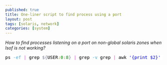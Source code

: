 ```yaml
---
published: true
title: One-liner script to find process using a port
layout: post
tags: [solaris, network]
categories: [system]
---
```

*How to find processes listening on a port on non-global solaris zones when lsof is not working?*

<!--excerpt-->

<pre style='color:#000000;background:#ffffff;'>ps <span style='color:#44aadd; '>-ef</span> <span style='color:#e34adc; '>|</span> grep <span style='color:#797997; '>${</span>USER<span style='color:#808030; '>:</span><span style='color:#008c00; '>0</span><span style='color:#808030; '>:</span><span style='color:#008c00; '>8</span><span style='color:#797997; '>}</span> <span style='color:#e34adc; '>|</span> grep <span style='color:#44aadd; '>-v</span> grep <span style='color:#e34adc; '>|</span> awk <span style='color:#0000e6; '>'{print $2}'</span> <span style='color:#e34adc; '>|</span> xargs -I <span style='color:#0000e6; '>'{}'</span> sh <span style='color:#44aadd; '>-c</span> <span style='color:#0000e6; '>'echo examining process {}; pfiles {} | grep &lt;PORT NUMBER>'</span>
</pre>
